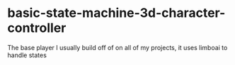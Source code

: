 # basic-state-machine-3d-character-controller
 The base player I usually build off of on all of my projects, it uses limboai to handle states
